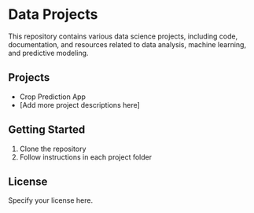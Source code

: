 # Data Projects

This repository contains various data science projects, including code, documentation, and resources related to data analysis, machine learning, and predictive modeling.

## Projects
- Crop Prediction App
- [Add more project descriptions here]

## Getting Started
1. Clone the repository
2. Follow instructions in each project folder

## License
Specify your license here.
